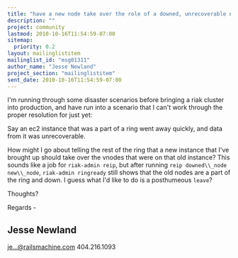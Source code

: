 ```yaml
---
title: "have a new node take over the role of a downed, unrecoverable node?"
description: ""
project: community
lastmod: 2010-10-16T11:54:59-07:00
sitemap:
  priority: 0.2
layout: mailinglistitem
mailinglist_id: "msg01311"
author_name: "Jesse Newland"
project_section: "mailinglistitem"
sent_date: 2010-10-16T11:54:59-07:00
---
```



I'm running through some disaster scenarios before bringing a riak cluster into 
production, and have run into a scenario that I can't work through the proper 
resolution for just yet:

Say an ec2 instance that was a part of a ring went away quickly, and data from 
it was unrecoverable.

How might I go about telling the rest of the ring that a new instance that I've 
brought up should take over the vnodes that were on that old instance? This 
sounds like a job for `riak-admin reip`, but after running `reip downed\\_node 
new\\_node`, `riak-admin ringready` still shows that the old nodes are a part of 
the ring and down. I guess what I'd like to do is a posthumeous `leave`?

Thoughts?

Regards -

Jesse Newland
---
je...@railsmachine.com
404.216.1093

